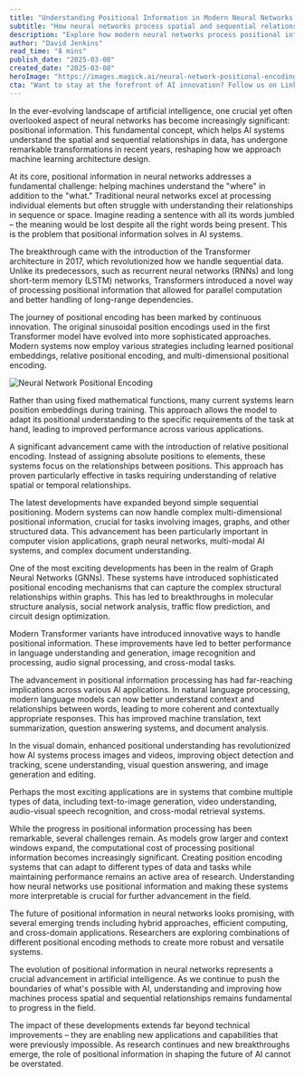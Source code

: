 ```yaml
---
title: "Understanding Positional Information in Modern Neural Networks: The Hidden Architecture of AI's Spatial Awareness"
subtitle: "How neural networks process spatial and sequential relationships in data"
description: "Explore how modern neural networks process positional information, from the groundbreaking Transformer architecture to cutting-edge developments in spatial awareness. Learn how this fundamental concept enables AI to understand complex relationships in data, revolutionizing everything from language processing to computer vision."
author: "David Jenkins"
read_time: "8 mins"
publish_date: "2025-03-08"
created_date: "2025-03-08"
heroImage: "https://images.magick.ai/neural-network-positional-encoding.jpg"
cta: "Want to stay at the forefront of AI innovation? Follow us on LinkedIn at MagickAI for regular insights into neural network architectures and the latest breakthroughs in artificial intelligence."
---
```


In the ever-evolving landscape of artificial intelligence, one crucial yet often overlooked aspect of neural networks has become increasingly significant: positional information. This fundamental concept, which helps AI systems understand the spatial and sequential relationships in data, has undergone remarkable transformations in recent years, reshaping how we approach machine learning architecture design.

At its core, positional information in neural networks addresses a fundamental challenge: helping machines understand the "where" in addition to the "what." Traditional neural networks excel at processing individual elements but often struggle with understanding their relationships in sequence or space. Imagine reading a sentence with all its words jumbled – the meaning would be lost despite all the right words being present. This is the problem that positional information solves in AI systems.

The breakthrough came with the introduction of the Transformer architecture in 2017, which revolutionized how we handle sequential data. Unlike its predecessors, such as recurrent neural networks (RNNs) and long short-term memory (LSTM) networks, Transformers introduced a novel way of processing positional information that allowed for parallel computation and better handling of long-range dependencies.

The journey of positional encoding has been marked by continuous innovation. The original sinusoidal position encodings used in the first Transformer model have evolved into more sophisticated approaches. Modern systems now employ various strategies including learned positional embeddings, relative positional encoding, and multi-dimensional positional encoding.

![Neural Network Positional Encoding](https://images.magick.ai/neural-network-positional-encoding.jpg)

Rather than using fixed mathematical functions, many current systems learn position embeddings during training. This approach allows the model to adapt its positional understanding to the specific requirements of the task at hand, leading to improved performance across various applications.

A significant advancement came with the introduction of relative positional encoding. Instead of assigning absolute positions to elements, these systems focus on the relationships between positions. This approach has proven particularly effective in tasks requiring understanding of relative spatial or temporal relationships.

The latest developments have expanded beyond simple sequential positioning. Modern systems can now handle complex multi-dimensional positional information, crucial for tasks involving images, graphs, and other structured data. This advancement has been particularly important in computer vision applications, graph neural networks, multi-modal AI systems, and complex document understanding.

One of the most exciting developments has been in the realm of Graph Neural Networks (GNNs). These systems have introduced sophisticated positional encoding mechanisms that can capture the complex structural relationships within graphs. This has led to breakthroughs in molecular structure analysis, social network analysis, traffic flow prediction, and circuit design optimization.

Modern Transformer variants have introduced innovative ways to handle positional information. These improvements have led to better performance in language understanding and generation, image recognition and processing, audio signal processing, and cross-modal tasks.

The advancement in positional information processing has had far-reaching implications across various AI applications. In natural language processing, modern language models can now better understand context and relationships between words, leading to more coherent and contextually appropriate responses. This has improved machine translation, text summarization, question answering systems, and document analysis.

In the visual domain, enhanced positional understanding has revolutionized how AI systems process images and videos, improving object detection and tracking, scene understanding, visual question answering, and image generation and editing.

Perhaps the most exciting applications are in systems that combine multiple types of data, including text-to-image generation, video understanding, audio-visual speech recognition, and cross-modal retrieval systems.

While the progress in positional information processing has been remarkable, several challenges remain. As models grow larger and context windows expand, the computational cost of processing positional information becomes increasingly significant. Creating position encoding systems that can adapt to different types of data and tasks while maintaining performance remains an active area of research. Understanding how neural networks use positional information and making these systems more interpretable is crucial for further advancement in the field.

The future of positional information in neural networks looks promising, with several emerging trends including hybrid approaches, efficient computing, and cross-domain applications. Researchers are exploring combinations of different positional encoding methods to create more robust and versatile systems.

The evolution of positional information in neural networks represents a crucial advancement in artificial intelligence. As we continue to push the boundaries of what's possible with AI, understanding and improving how machines process spatial and sequential relationships remains fundamental to progress in the field.

The impact of these developments extends far beyond technical improvements – they are enabling new applications and capabilities that were previously impossible. As research continues and new breakthroughs emerge, the role of positional information in shaping the future of AI cannot be overstated.